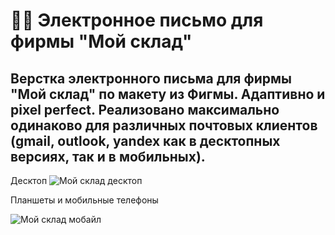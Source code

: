 # 📲📃 Электронное письмо для фирмы "Мой склад"
## Верстка электронного письма для фирмы "Мой склад" по макету из Фигмы. Адаптивно и pixel perfect. Реализовано максимально одинаково для различных почтовых клиентов (gmail, outlook, yandex как в десктопных версиях, так и в мобильных). 

Десктоп
![Мой склад десктоп](https://user-images.githubusercontent.com/110754881/221090224-3a51a3a3-d27a-4653-8053-bd946a456e3b.png)

Планшеты и мобильные телефоны

![Мой склад мобайл](https://user-images.githubusercontent.com/110754881/221090297-9c3e9aab-7784-4a84-b4e5-1f3da3f54167.png)
